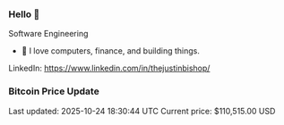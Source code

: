 ### Hello 🤙  

Software Engineering

- 🔭 I love computers, finance, and building things.
  
LinkedIn: https://www.linkedin.com/in/thejustinbishop/  







































































































































































































































































































































































































































































































































































































































































































































































































































































































































































































































































































































































































































































### Bitcoin Price Update
Last updated: 2025-10-24 18:30:44 UTC
Current price: $110,515.00 USD
